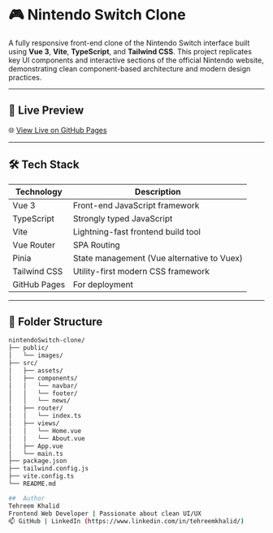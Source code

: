 # 🎮 Nintendo Switch Clone

A fully responsive front-end clone of the Nintendo Switch interface built using **Vue 3**, **Vite**, **TypeScript**, and **Tailwind CSS**. This project replicates key UI components and interactive sections of the official Nintendo website, demonstrating clean component-based architecture and modern design practices.

---

## 🚀 Live Preview

🌐 [View Live on GitHub Pages](https://tehreemdev.github.io/nintendoSwitch-clone/)

---

## 🛠 Tech Stack

| Technology       | Description                            |
|------------------|----------------------------------------|
| Vue 3            | Front-end JavaScript framework         |
| TypeScript       | Strongly typed JavaScript              |
| Vite             | Lightning-fast frontend build tool     |
| Vue Router       | SPA Routing                            |
| Pinia            | State management (Vue alternative to Vuex) |
| Tailwind CSS     | Utility-first modern CSS framework     |
| GitHub Pages     | For deployment                         |

---

## 📂 Folder Structure

```bash
nintendoSwitch-clone/
├── public/
│   └── images/
├── src/
│   ├── assets/
│   ├── components/
│   │   └── navbar/
│   │   └── footer/
│   │   └── news/
│   ├── router/
│   │   └── index.ts
│   ├── views/
│   │   └── Home.vue
│   │   └── About.vue
│   ├── App.vue
│   └── main.ts
├── package.json
├── tailwind.config.js
├── vite.config.ts
└── README.md

##  Author
Tehreem Khalid
Frontend Web Developer | Passionate about clean UI/UX
📫 GitHub | LinkedIn (https://www.linkedin.com/in/tehreemkhalid/)
